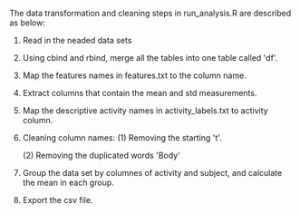 The data transformation and cleaning steps in run_analysis.R are described as below:
1. Read in the neaded data sets
2. Using cbind and rbind, merge all the tables into one table called 'df'.
3. Map the features names in features.txt to the column name.
4. Extract columns that contain the mean and std measurements.
5. Map the descriptive activity names in activity_labels.txt to activity column.
6. Cleaning column names:
   (1) Removing the starting 't'.
   
   (2) Removing the duplicated words 'Body'
   
7. Group the data set by columnes of activity and subject, and calculate the mean in each group.
8. Export the csv file.



